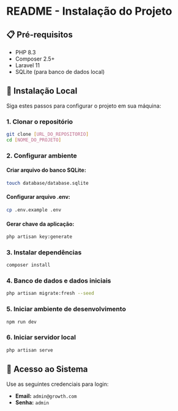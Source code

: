 # README - Instalação do Projeto

## 📋 Pré-requisitos

- PHP 8.3
- Composer 2.5+
- Laravel 11
- SQLite (para banco de dados local)

## 🚀 Instalação Local

Siga estes passos para configurar o projeto em sua máquina:

### 1. Clonar o repositório
```bash
git clone [URL_DO_REPOSITORIO]
cd [NOME_DO_PROJETO]
```

### 2. Configurar ambiente

#### Criar arquivo do banco SQLite:
```bash
touch database/database.sqlite
```

#### Configurar arquivo .env:
```bash
cp .env.example .env
```

#### Gerar chave da aplicação:
```bash
php artisan key:generate
```

### 3. Instalar dependências
```bash
composer install
```

### 4. Banco de dados e dados iniciais
```bash
php artisan migrate:fresh --seed
```

### 5. Iniciar ambiente de desenvolvimento
```bash
npm run dev
```

### 6. Iniciar servidor local
```bash
php artisan serve
```

## 🔑 Acesso ao Sistema

Use as seguintes credenciais para login:

- **Email:** `admin@growth.com`
- **Senha:** `admin`